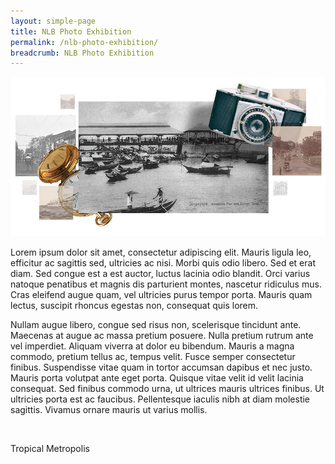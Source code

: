 ```yaml
---
layout: simple-page
title: NLB Photo Exhibition
permalink: /nlb-photo-exhibition/
breadcrumb: NLB Photo Exhibition
---
```

![NLB Photo Exhibition Banner](/images/nlb-photo-exhibition-page-banner.jpg)

Lorem ipsum dolor sit amet, consectetur adipiscing elit. Mauris ligula leo, efficitur ac sagittis sed, ultricies ac nisi. Morbi quis odio libero. Sed et erat diam. Sed congue est a est auctor, luctus lacinia odio blandit. Orci varius natoque penatibus et magnis dis parturient montes, nascetur ridiculus mus. Cras eleifend augue quam, vel ultricies purus tempor porta. Mauris quam lectus, suscipit rhoncus egestas non, consequat quis lorem.

Nullam augue libero, congue sed risus non, scelerisque tincidunt ante. Maecenas at augue ac massa pretium posuere. Nulla pretium rutrum ante vel imperdiet. Aliquam viverra at dolor eu bibendum. Mauris a magna commodo, pretium tellus ac, tempus velit. Fusce semper consectetur finibus. Suspendisse vitae quam in tortor accumsan dapibus et nec justo. Mauris porta volutpat ante eget porta. Quisque vitae velit id velit lacinia consequat. Sed finibus commodo urna, ut ultrices mauris ultrices finibus. Ut ultricies porta est ac faucibus. Pellentesque iaculis nibh at diam molestie sagittis. Vivamus ornare mauris ut varius mollis.

<p>&nbsp;</p>

<div class="category-block-wrap">
  <p>Tropical Metropolis</p>
</div>
